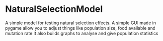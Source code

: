 # NaturalSelectionModel
A simple model for testing natural selection effects. A simple GUI made in pygame allow you to adjust things like population size, food available and mutation rate It also builds graphs to analyse and give population statistics 
